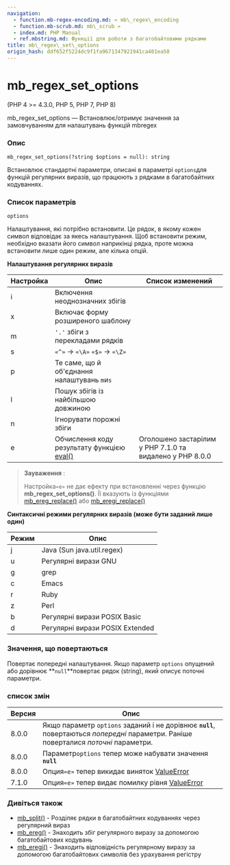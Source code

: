 ```yaml
---
navigation:
  - function.mb-regex-encoding.md: « mb\_regex\_encoding
  - function.mb-scrub.md: mb\_scrub »
  - index.md: PHP Manual
  - ref.mbstring.md: Функції для роботи з багатобайтовими рядками
title: mb\_regex\_set\_options
origin_hash: ddf652f5224dc9f1fa9671347921941ca401ea50
---
```

# mb\_regex\_set\_options

(PHP 4 >= 4.3.0, PHP 5, PHP 7, PHP 8)

mb\_regex\_set\_options — Встановлює/отримує значення за замовчуванням для налаштувань функцій mbregex

### Опис

```methodsynopsis
mb_regex_set_options(?string $options = null): string
```

Встановлює стандартні параметри, описані в параметрі `options`для функцій регулярних виразів, що працюють з рядками в багатобайтних кодуваннях.

### Список параметрів

`options`

Налаштування, які потрібно встановити. Це рядок, в якому кожен символ відповідає за якесь налаштування. Щоб встановити режим, необхідно вказати його символ наприкінці рядка, проте можна встановити лише один режим, але кілька опцій.

**Налаштування регулярних виразів**

| Настройка | Опис | Список изменений |
| --- | --- | --- |
| i | Включення неоднозначних збігів |  |
| x | Включає форму розширеного шаблону |  |
| m | `'.'` збіги з перекладами рядків |  |
| s | `«^»` → `«\A»` `«$»` → `«\Z»` |  |
| p | Те саме, що й об'єднання налаштувань `m`и`s` |  |
| l | Пошук збігів із найбільшою довжиною |  |
| n | Ігнорувати порожні збіги |  |
| e | Обчислення коду результату функцією [eval()](function.eval.md) | Оголошено застарілим у PHP 7.1.0 та видалено у PHP 8.0.0 |

> **Зауваження** :
> 
> Настройка`«e»` не дає ефекту при встановленні через функцію **mb\_regex\_set\_options()**. Її вказують із функціями [mb\_ereg\_replace()](function.mb-ereg-replace.md) або [mb\_eregi\_replace()](function.mb-eregi-replace.md)

**Синтаксичні режими регулярних виразів (може бути заданий лише один)**

| Режим | Опис |
| --- | --- |
| j | Java (Sun java.util.regex) |
| u | Регулярні вирази GNU |
| g | grep |
| c | Emacs |
| r | Ruby |
| z | Perl |
| b | Регулярні вирази POSIX Basic |
| d | Регулярні вирази POSIX Extended |

### Значення, що повертаються

Повертає попередні налаштування. Якщо параметр `options` опущений або дорівнює \*\*`null`\*\*повертає рядок (string), який описує поточні параметри.

### список змін

| Версия | Опис |
| --- | --- |
| 8.0.0 | Якщо параметр `options` заданий і не дорівнює **`null`**, повертаються *попередні* параметри. Раніше поверталися *поточні* параметри. |
| 8.0.0 | Параметр`options` тепер може набувати значення **`null`** |
| 8.0.0 | Опция`«e»` тепер викидає виняток [ValueError](class.valueerror.md) |
| 7.1.0 | Опция`«e»` тепер видає помилку рівня [ValueError](class.valueerror.md) |

### Дивіться також

-   [mb\_split()](function.mb-split.md) \- Розділяє рядки в багатобайтних кодуваннях через регулярний вираз
-   [mb\_ereg()](function.mb-ereg.md) \- Знаходить збіг регулярного виразу за допомогою багатобайтових кодувань
-   [mb\_eregi()](function.mb-eregi.md) \- Знаходить відповідність регулярному виразу за допомогою багатобайтових символів без урахування регістру
